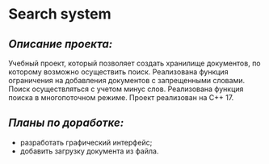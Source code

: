 # Search system

## _Описание проекта:_
Учебный проект, который позволяет создать хранилище документов, по которому возможно осуществить поиск. Реализована функция ограничения на добавления документов с запрещенными словами. Поиск осуществляться с учетом минус слов. Реализована функция поиска в многопоточном режиме. Проект реализован на С++ 17.

## _Планы по доработке:_
* разработать графический интерфейс;
* добавить загрузку документа из файла.

